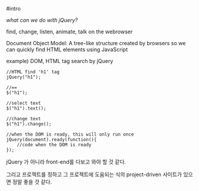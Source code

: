 #intro 

*what can we do with jQuery?*

find, change, listen, animate, talk on the webrowser

Document Object Model: A tree-like structure created by browsers so we can quickly find HTML elements using JavaScript

example) DOM, HTML tag search by jQuery

```jQuery
//HTML find 'h1' tag
jQuery("h1");

//==
$("h1");

//select text
$("h1").text();

//change text
$("h1").change();

//when the DOM is ready, this will only run once
jQuery(document).ready(function(){
	//code when the DOM is ready
});
```

jQuery 가 아니라 front-end를 다보고 와야 할 것 같다. 

그리고 프로젝트를 정하고 그 프로젝트에 도움되는 식의 project-driven 사이트가 있으면 정말 좋을 것 같다. 